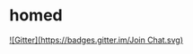 # homed
[![Gitter](https://badges.gitter.im/Join Chat.svg)](https://gitter.im/Sidnicious/homed?utm_source=badge&utm_medium=badge&utm_campaign=pr-badge&utm_content=badge)